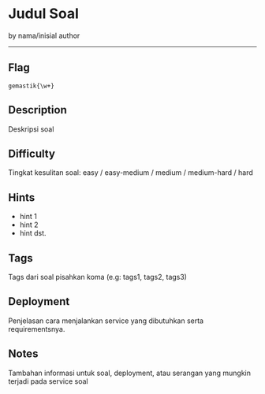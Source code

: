 # Judul Soal

by nama/inisial author

---

## Flag

```
gemastik{\w+}
```

## Description
Deskripsi soal

## Difficulty
Tingkat kesulitan soal: easy / easy-medium / medium / medium-hard / hard

## Hints
* hint 1
* hint 2
* hint dst.

## Tags
Tags dari soal pisahkan koma (e.g: tags1, tags2, tags3)

## Deployment
Penjelasan cara menjalankan service yang dibutuhkan serta requirementsnya.
<!--
#### Contoh 1
- Install docker engine>=19.03.12 and docker-compose>=1.26.2.
- Run the container using:
    ```
    docker-compose up --build --detach
    ```

#### Contoh 2
- How to compile:
    ```
    gcc soal.c -o soal -O2 -D\_FORTIFY\_SOURCE=2 -fstack-protector-all -Wl,-z,now,-z,relro -Wall -no-pie
    ```
- Jalankan:
    ```
    ./soal
    ```
- Workdir di `/home`
- Gunakan libc 2.31 ketika sudah keluar. Alias Ubuntu 20.04.
-->
## Notes
Tambahan informasi untuk soal, deployment, atau serangan yang mungkin terjadi pada service soal
